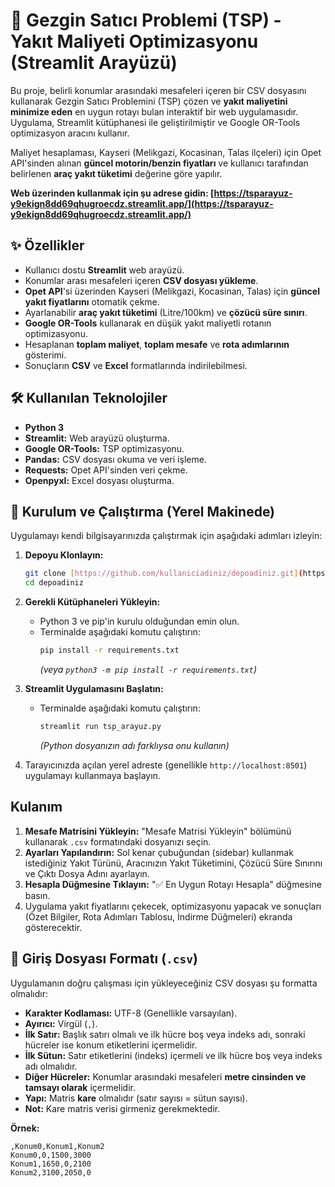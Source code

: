 # 🚚 Gezgin Satıcı Problemi (TSP) - Yakıt Maliyeti Optimizasyonu (Streamlit Arayüzü)

Bu proje, belirli konumlar arasındaki mesafeleri içeren bir CSV dosyasını kullanarak Gezgin Satıcı Problemini (TSP) çözen ve **yakıt maliyetini minimize eden** en uygun rotayı bulan interaktif bir web uygulamasıdır. Uygulama, Streamlit kütüphanesi ile geliştirilmiştir ve Google OR-Tools optimizasyon aracını kullanır.

Maliyet hesaplaması, Kayseri (Melikgazi, Kocasinan, Talas ilçeleri) için Opet API'sinden alınan **güncel motorin/benzin fiyatları** ve kullanıcı tarafından belirlenen **araç yakıt tüketimi** değerine göre yapılır.

**Web üzerinden kullanmak için şu adrese gidin: [https://tsparayuz-y9ekign8dd69qhugroecdz.streamlit.app/](https://tsparayuz-y9ekign8dd69qhugroecdz.streamlit.app/)**

## ✨ Özellikler

* Kullanıcı dostu **Streamlit** web arayüzü.
* Konumlar arası mesafeleri içeren **CSV dosyası yükleme**.
* **Opet API**'si üzerinden Kayseri (Melikgazi, Kocasinan, Talas) için **güncel yakıt fiyatlarını** otomatik çekme.
* Ayarlanabilir **araç yakıt tüketimi** (Litre/100km) ve **çözücü süre sınırı**.
* **Google OR-Tools** kullanarak en düşük yakıt maliyetli rotanın optimizasyonu.
* Hesaplanan **toplam maliyet**, **toplam mesafe** ve **rota adımlarının** gösterimi.
* Sonuçların **CSV** ve **Excel** formatlarında indirilebilmesi.

## 🛠️ Kullanılan Teknolojiler

* **Python 3**
* **Streamlit:** Web arayüzü oluşturma.
* **Google OR-Tools:** TSP optimizasyonu.
* **Pandas:** CSV dosyası okuma ve veri işleme.
* **Requests:** Opet API'sinden veri çekme.
* **Openpyxl:** Excel dosyası oluşturma.

## 🚀 Kurulum ve Çalıştırma (Yerel Makinede)

Uygulamayı kendi bilgisayarınızda çalıştırmak için aşağıdaki adımları izleyin:

1.  **Depoyu Klonlayın:**
    ```bash
    git clone [https://github.com/kullaniciadiniz/depoadiniz.git](https://github.com/kullaniciadiniz/depoadiniz.git) # Kendi depo adresinizle değiştirin
    cd depoadiniz
    ```

2.  **Gerekli Kütüphaneleri Yükleyin:**
    * Python 3 ve pip'in kurulu olduğundan emin olun.
    * Terminalde aşağıdaki komutu çalıştırın:
        ```bash
        pip install -r requirements.txt
        ```
        *(veya `python3 -m pip install -r requirements.txt`)*

3.  **Streamlit Uygulamasını Başlatın:**
    * Terminalde aşağıdaki komutu çalıştırın:
        ```bash
        streamlit run tsp_arayuz.py
        ```
        *(Python dosyanızın adı farklıysa onu kullanın)*

4.  Tarayıcınızda açılan yerel adreste (genellikle `http://localhost:8501`) uygulamayı kullanmaya başlayın.

##  Kulanım

1.  **Mesafe Matrisini Yükleyin:** "Mesafe Matrisi Yükleyin" bölümünü kullanarak `.csv` formatındaki dosyanızı seçin.
2.  **Ayarları Yapılandırın:** Sol kenar çubuğundan (sidebar) kullanmak istediğiniz Yakıt Türünü, Aracınızın Yakıt Tüketimini, Çözücü Süre Sınırını ve Çıktı Dosya Adını ayarlayın.
3.  **Hesapla Düğmesine Tıklayın:** "✅ En Uygun Rotayı Hesapla" düğmesine basın.
4.  Uygulama yakıt fiyatlarını çekecek, optimizasyonu yapacak ve sonuçları (Özet Bilgiler, Rota Adımları Tablosu, İndirme Düğmeleri) ekranda gösterecektir.

## 📄 Giriş Dosyası Formatı (`.csv`)

Uygulamanın doğru çalışması için yükleyeceğiniz CSV dosyası şu formatta olmalıdır:

* **Karakter Kodlaması:** UTF-8 (Genellikle varsayılan).
* **Ayırıcı:** Virgül (`,`).
* **İlk Satır:** Başlık satırı olmalı ve ilk hücre boş veya indeks adı, sonraki hücreler ise konum etiketlerini içermelidir.
* **İlk Sütun:** Satır etiketlerini (indeks) içermeli ve ilk hücre boş veya indeks adı olmalıdır.
* **Diğer Hücreler:** Konumlar arasındaki mesafeleri **metre cinsinden ve tamsayı olarak** içermelidir.
* **Yapı:** Matris **kare** olmalıdır (satır sayısı = sütun sayısı).
* **Not:** Kare matris verisi girmeniz gerekmektedir.

**Örnek:**

```csv
,Konum0,Konum1,Konum2
Konum0,0,1500,3000
Konum1,1650,0,2100
Konum2,3100,2050,0
